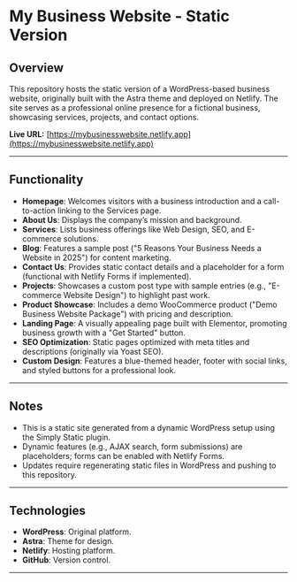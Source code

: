 
# My Business Website - Static Version

## Overview
This repository hosts the static version of a WordPress-based business website, originally built with the Astra theme and deployed on Netlify. The site serves as a professional online presence for a fictional business, showcasing services, projects, and contact options.

**Live URL:** [https://mybusinesswebsite.netlify.app](https://mybusinesswebsite.netlify.app)

---

## Functionality
- **Homepage**: Welcomes visitors with a business introduction and a call-to-action linking to the Services page.
- **About Us**: Displays the company’s mission and background.
- **Services**: Lists business offerings like Web Design, SEO, and E-commerce solutions.
- **Blog**: Features a sample post ("5 Reasons Your Business Needs a Website in 2025") for content marketing.
- **Contact Us**: Provides static contact details and a placeholder for a form (functional with Netlify Forms if implemented).
- **Projects**: Showcases a custom post type with sample entries (e.g., "E-commerce Website Design") to highlight past work.
- **Product Showcase**: Includes a demo WooCommerce product ("Demo Business Website Package") with pricing and description.
- **Landing Page**: A visually appealing page built with Elementor, promoting business growth with a "Get Started" button.
- **SEO Optimization**: Static pages optimized with meta titles and descriptions (originally via Yoast SEO).
- **Custom Design**: Features a blue-themed header, footer with social links, and styled buttons for a professional look.

---

## Notes
- This is a static site generated from a dynamic WordPress setup using the Simply Static plugin.
- Dynamic features (e.g., AJAX search, form submissions) are placeholders; forms can be enabled with Netlify Forms.
- Updates require regenerating static files in WordPress and pushing to this repository.

---

## Technologies
- **WordPress**: Original platform.
- **Astra**: Theme for design.
- **Netlify**: Hosting platform.
- **GitHub**: Version control.

---
